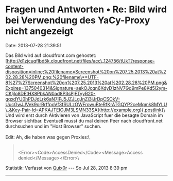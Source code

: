 Fragen und Antworten • Re: Bild wird bei Verwendung des YaCy-Proxy nicht angezeigt
==================================================================================

Date: 2013-07-28 21:39:51

Das Bild wird auf cloudfront.com gehostet:\
[http://d1zjcuqflbd5k.cloudfront.net/files/acc\_124756/tUkT?response-content-disposition=inline;%20filename=Screenshot%20on%207.25.2013%20at%202.28.28%20PM.png;%20filename\*=UTF-8%27%27Screenshot%20on%207.25.2013%20at%202.28.28%20PM.png&Expires=1375040314&Signature=aekOJcqn6XdyD1zNV7Gd9mPe8Kd5l2ym-CKljlo8DEtHX8PbkAN0ad8P3sPjFTyyR20-gqxdYU0hPDJdLrk6aN7IPJ5JZJLgJnZi3iJrDpCSOkV-UucGwJJVek9orBrffpoVf3fSULzOWFrowuBteRfKrATGQYP2ceMqmk8MYLU\_&Key-Pair-Id=APKAJTEIOJM3LSMN33SA](http://example.org){.postlink}\
Und wird erst durch Aktivieren von JavaScript fuer die besagte Domain im
Browser sichtbar. Eventuell musst du mal deinen Peer nach cloudfront.net
durchsuchen und im \"Host Browser\" suchen.\
\
Edit: Ah, die haben was gegen Proxies:\

> <div>
>
> \
> \<Error\>\<Code\>AccessDenied\</Code\>\<Message\>Access
> denied\</Message\>\</Error\>\
>
> </div>

Statistik: Verfasst von
[Quix0r](http://forum.yacy-websuche.de/memberlist.php?mode=viewprofile&u=115)
--- So Jul 28, 2013 8:39 pm

------------------------------------------------------------------------
